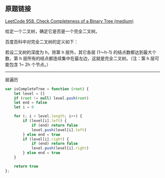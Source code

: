## 原题链接

[LeetCode 958. Check Completeness of a Binary Tree (medium)](https://leetcode-cn.com/problems/check-completeness-of-a-binary-tree/)

给定一个二叉树，确定它是否是一个完全二叉树。

百度百科中对完全二叉树的定义如下：

若设二叉树的深度为 h，除第 h 层外，其它各层 (1～h-1) 的结点数都达到最大个数，第 h 层所有的结点都连续集中在最左边，这就是完全二叉树。（注：第 h 层可能包含 1~ 2h 个节点。）

---

层遍历


```javascript
var isCompleteTree = function (root) {
    let level = []
    if (root != null) level.push(root)
    let end = false
    let i = 0

    for (; i < level.length; i++) {
        if (level[i].left) {
            if (end) return false
            level.push(level[i].left)
        } else end = true
        if (level[i].right) {
            if (end) return false
            level.push(level[i].right)
        } else end = true
    }

    return true
};
```
